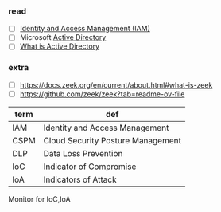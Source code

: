 ### read
- [ ] [Identity and Access Management (IAM) ](https://www.fortinet.com/resources/cyberglossary/identity-and-access-management)
- [ ] Microsoft [Active Directory](https://learn.microsoft.com/en-us/windows-server/identity/ad-ds/get-started/virtual-dc/active-directory-domain-services-overview)
- [ ] [What is Active Directory](https://www.quest.com/solutions/active-directory/what-is-active-directory.aspx)

### extra
- [ ] https://docs.zeek.org/en/current/about.html#what-is-zeek
- [ ] https://github.com/zeek/zeek?tab=readme-ov-file

|term|def|
|-|-|
|IAM |Identity and Access Management|
|CSPM | Cloud Security Posture Management |
|DLP | Data Loss Prevention|
|IoC | Indicator of Compromise |
|IoA | Indicators of Attack |

Monitor for IoC,IoA

